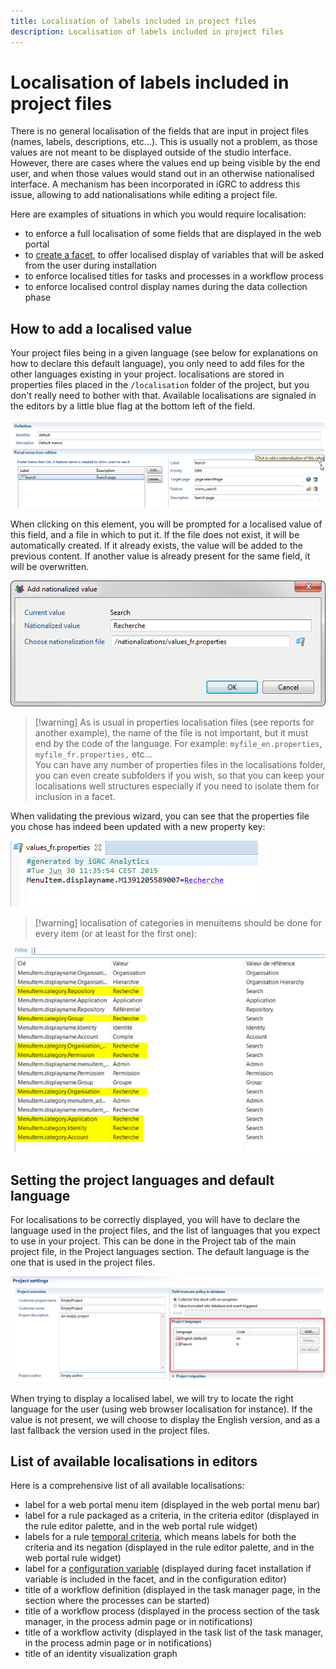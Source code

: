 ```yaml
---
title: Localisation of labels included in project files
description: Localisation of labels included in project files
---
```


# Localisation of labels included in project files

There is no general localisation of the fields that are input in project files (names, labels, descriptions, etc...). This is usually not a problem, as those values are not meant to be displayed outside of the studio interface. However, there are cases where the values end up being visible by the end user, and when those values would stand out in an otherwise nationalised interface. A mechanism has been incorporated in iGRC to address this issue, allowing to add nationalisations while editing a project file.

Here are examples of situations in which you would require localisation:  

- to enforce a full localisation of some fields that are displayed in the web portal
- to [create a facet](../../add-ons/add-on-creation.md), to offer localised display of variables that will be asked from the user during installation
- to enforce localised titles for tasks and processes in a workflow process
- to enforce localised control display names during the data collection phase

## How to add a localised value

Your project files being in a given language (see below for explanations on how to declare this default language), you only need to add files for the other languages existing in your project. localisations are stored in properties files placed in the `/localisation` folder of the project, but you don't really need to bother with that. Available localisations are signaled in the editors by a little blue flag at the bottom left of the field.

![Editor](./images/editor.png "Editor")

When clicking on this element, you will be prompted for a localised value of this field, and a file in which to put it. If the file does not exist, it will be automatically created. If it already exists, the value will be added to the previous content. If another value is already present for the same field, it will be overwritten.

![Wizard](./images/wizard.png "Wizard")

> [!warning] As is usual in properties localisation files (see reports for another example), the name of the file is not important, but it must end by the code of the language. For example: `myfile_en.properties`, `myfile_fr.properties,` etc...  
> You can have any number of properties files in the localisations folder, you can even create subfolders if you wish, so that you can keep your localisations well structures especially if you need to isolate them for inclusion in a facet.  

When validating the previous wizard, you can see that the properties file you chose has indeed been updated with a new property key:

![Properties](./images/properties.png "Properties")

> [!warning] localisation of categories in menuitems should be done for every item (or at least for the first one):

![Categories](./images/categories.png "Categories")

## Setting the project languages and default language

For localisations to be correctly displayed, you will have to declare the language used in the project files, and the list of languages that you expect to use in your project.
This can be done in the Project tab of the main project file, in the Project languages section. The default language is the one that is used in the project files.

![Project languages](./images/languages.png "Project languages")

When trying to display a localised label, we will try to locate the right language for the user (using web browser localisation for instance). If the value is not present, we will choose to display the English version, and as a last fallback the version used in the project files.

## List of available localisations in editors

Here is a comprehensive list of all available localisations:

- label for a web portal menu item (displayed in the web portal menu bar)
- label for a rule packaged as a criteria, in the criteria editor (displayed in the rule editor palette, and in the web portal rule widget)
- labels for a rule [temporal criteria](../../audit-rules/03-time-management#create-temporal-analysis-rule-criteria), which means labels for both the criteria and its negation (displayed in the rule editor palette, and in the web portal rule widget)
- label for a [configuration variable](../../technical-configuration/index.md) (displayed during facet installation if variable is included in the facet, and in the configuration editor)
- title of a workflow definition (displayed in the task manager page, in the section where the processes can be started)
- title of a workflow process (displayed in the process section of the task manager, in the process admin page or in notifications)
- title of a workflow activity (displayed in the task list of the task manager, in the process admin page or in notifications)
- title of an identity visualization graph
